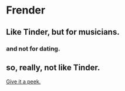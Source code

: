 # Frender
## Like Tinder, but for musicians.
### and not for dating.
## so, really, not like Tinder.

[Give it a peek.](https://frender-app.herokuapp.com/)


